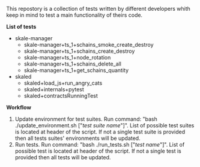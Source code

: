 This repostory is a collection of tests written by different developers whith keep in mind to test a main functionality of theirs code.

**List of tests**
- skale-manager
    - skale-manager+ts_1+schains_smoke_create_destroy
    - skale-manager+ts_1+schains_create_destroy
    - skale-manager+ts_1+node_rotation
    - skale-manager+ts_1+schains_delete_all
    - skale-manager+ts_1+get_schains_quantity
- skaled
    - skaled+load_js+run_angry_cats
    - skaled+internals+pytest
    - skaled+contractsRunningTest

**Workflow**
1. Update environment for test suites. Run command: "bash ./update_environment.sh ["*test suite name*"]". List of possible test suites is located at header of the script. If not a single test suite is provided then all tests suites' environments will be updated.
2. Run tests. Run command: "bash ./run_tests.sh ["*test name*"]". List of possible test is located at header of the script. If not a single test is provided then all tests will be updated.

